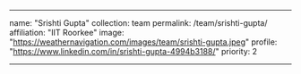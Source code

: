 ---

name: "Srishti Gupta"
collection: team
permalink: /team/srishti-gupta/
affiliation: "IIT Roorkee"
image: "https://weathernavigation.com/images/team/srishti-gupta.jpeg"
profile: "https://www.linkedin.com/in/srishti-gupta-4994b3188/"
priority: 2

---